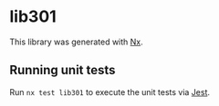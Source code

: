 # lib301

This library was generated with [Nx](https://nx.dev).


## Running unit tests

Run `nx test lib301` to execute the unit tests via [Jest](https://jestjs.io).


